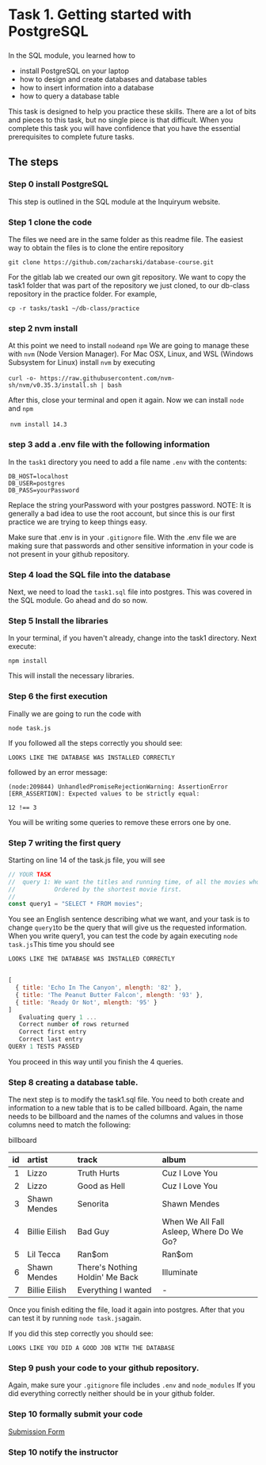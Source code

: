 # Task 1. Getting started with PostgreSQL

### 

In the SQL module, you learned how to 



* install PostgreSQL on your laptop
* how to design and create databases and database tables
* how to insert information into a database
* how to query a database table



This task is designed to help you practice these skills. There are a lot of bits and pieces to this task, but no single piece is that difficult. When you complete this task you will have confidence that you have the essential prerequisites to complete future tasks.



## The steps

### Step 0 install PostgreSQL

This step is outlined in the SQL module at the Inquiryum website. 

### Step 1 clone the code

The files we need are in the same folder as this readme file.  The easiest way to obtain the files is to clone the entire repository

`git clone https://github.com/zacharski/database-course.git`

For the gitlab lab we created our own git repository. We want to copy the task1 folder that was part of the repository we just cloned, to our db-class repository in the practice folder.  For example,

`cp -r tasks/task1 ~/db-class/practice`

### step 2 nvm install

At this point we need to install `node`and `npm`  We are going to manage these with `nvm` (Node Version Manager). For Mac OSX, Linux, and WSL (Windows Subsystem for Linux) install `nvm` by executing 

​	`curl -o- https://raw.githubusercontent.com/nvm-sh/nvm/v0.35.3/install.sh | bash`

After this, close your terminal and open it again. Now we can install `node` and `npm`

​	`nvm install 14.3`



### step 3 add a .env file with the following information

In the `task1` directory you need to add a file name `.env` with the contents:
```
DB_HOST=localhost
DB_USER=postgres
DB_PASS=yourPassword
```

Replace the string yourPassword with your postgres password. NOTE: It is generally a bad idea to use the root account, but since this is our first practice we are trying to keep things easy. 

Make sure that .env is in your `.gitignore` file.  With the .env file we are making sure that passwords and other sensitive information in your code is not present in your github repository.




### Step 4 load the SQL file into the database

Next, we need to load the `task1.sql` file into postgres. This was covered in the SQL module. Go ahead and do so now.

### Step 5 Install the libraries

In your terminal, if you haven't already, change into the task1 directory. Next execute:

`npm install`

This will install the necessary libraries. 



### Step 6 the first execution

Finally we are going to run the code with 



`node task.js`



If you followed all the steps correctly you should see:



`LOOKS LIKE THE DATABASE WAS INSTALLED CORRECTLY`

followed by an error message:

`(node:209844) UnhandledPromiseRejectionWarning: AssertionError [ERR_ASSERTION]: Expected values to be strictly equal:`

`12 !== 3`

You will be writing some queries to remove these errors one by one.



### Step 7 writing the first query

 Starting on line 14 of the task.js file, you will see


```javascript
// YOUR TASK
//  query 1: We want the titles and running time, of all the movies whose running time is less than 100 minutes. 
//           Ordered by the shortest movie first.
//
const query1 = "SELECT * FROM movies";
```

You see an English sentence describing what we want, and your task is to change `query1`to be the query that will give us the requested information. When you write query1, you can test the code by again executing `node task.js`This time you should see

```javascript
LOOKS LIKE THE DATABASE WAS INSTALLED CORRECTLY


[
  { title: 'Echo In The Canyon', mlength: '82' },
  { title: 'The Peanut Butter Falcon', mlength: '93' },
  { title: 'Ready Or Not', mlength: '95' }
]
   Evaluating query 1 ...
   Correct number of rows returned
   Correct first entry
   Correct last entry
QUERY 1 TESTS PASSED
```

You proceed in this way until you finish the 4 queries.



### Step 8 creating a database table.

The next step is to modify the task1.sql file. You need to both create and information to a new table that is to be called billboard.  Again, the name needs to be billboard and the names of the columns and values in those columns need to match the following:



billboard

id | artist | track | album
--: | :-- | :-- | :--
1 | Lizzo | Truth Hurts | Cuz I Love You
2 | Lizzo | Good as Hell | Cuz I Love You
3 | Shawn Mendes | Senorita | Shawn Mendes
4 | Billie Eilish | Bad Guy |  When We All Fall Asleep, Where Do We Go?
5 | Lil Tecca | Ran$om | Ran$om
6 | Shawn Mendes | There's Nothing Holdin' Me Back |  Illuminate
7 | Billie Eilish | Everything I wanted | -

Once you finish editing the file, load it again into postgres. After that you can test it by running `node task.js`again.

If you did this step correctly you should see: 

`LOOKS LIKE YOU DID A GOOD JOB WITH THE DATABASE`



### Step 9 push your code to your github repository. 

Again, make sure your `.gitignore` file includes `.env` and `node_modules` If you did everything correctly neither should be in your github folder.

### Step 10 formally submit your code

[Submission Form](https://forms.gle/ALoM7pe4Zh3kWyMH6)





### Step 10 notify the instructor 

